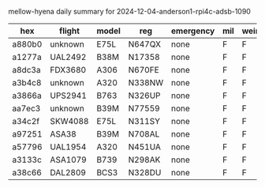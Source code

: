 mellow-hyena daily summary for 2024-12-04-anderson1-rpi4c-adsb-1090

|hex|flight|model|reg|emergency|mil|weirdo|
|--|--|--|--|--|--|--|
|a880b0|unknown|E75L|N647QX|none|F|F|
|a1277a|UAL2492|B38M|N17358|none|F|F|
|a8dc3a|FDX3680|A306|N670FE|none|F|F|
|a3b4c8|unknown|A320|N338NW|none|F|F|
|a3866a|UPS2941|B763|N326UP|none|F|F|
|aa7ec3|unknown|B39M|N77559|none|F|F|
|a34c2f|SKW4088|E75L|N311SY|none|F|F|
|a97251|ASA38|B39M|N708AL|none|F|F|
|a57796|UAL1954|A320|N451UA|none|F|F|
|a3133c|ASA1079|B739|N298AK|none|F|F|
|a38c66|DAL2809|BCS3|N328DU|none|F|F|
